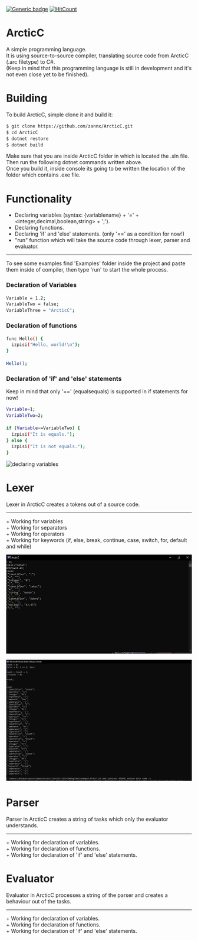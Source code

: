 [![Generic badge](https://img.shields.io/badge/build-passing-green.svg)](https://shields.io/) [![HitCount](https://hits.dwyl.com/zannx/ArcticC.svg?style=flat-square&show=unique)](http://hits.dwyl.com/zannx/ArcticC)
# ArcticC
A simple programming language. <br>
It is using source-to-source compiler, translating source code from ArcticC (.arc filetype) to C#. <br>
(Keep in mind that this programming language is still in development and it's not even close yet to be finished). <br>

# Building

To build ArcticC, simple clone it and build it:
```bash
$ git clone https://github.com/zannx/ArcticC.git
$ cd ArcticC
$ dotnet restore
$ dotnet build
```
Make sure that you are inside ArcticC folder in which is located the .sln file. <br>
Then run the following dotnet commands written above. <br>
Once you build it, inside console its going to be written the location of the folder which contains .exe file. <br>


# Functionality 

+ Declaring variables (syntax: {variablename} + '=' + <integer,decimal,boolean,string> + ';').
+ Declaring functions.
+ Declaring 'if' and 'else' statements. (only '==' as a condition for now!)
+ "run" function which will take the source code through lexer, parser and evaluator.
<hr>

To see some examples find 'Examples' folder inside the project and paste them inside of compiler, then type 'run' to start the whole process. <br>

<h3>Declaration of Variables</h3>

```bash
Variable = 1.2;
VariableTwo = false;
VariableThree = "ArcticC";
```

<h3>Declaration of functions</h3>

```bash
func Hello() {
  izpisi("Hello, world!\n");
}

Hello();
```

<h3>Declaration of 'if' and 'else' statements</h3>
Keep in mind that only '==' (equalsequals) is supported in if statements for now! <br>

```bash
Variable=1;
VariableTwo=2;

if (Variable==VariableTwo) {
  izpisi("It is equals.");
} else {
  izpisi("It is not equals.");
}
```

![declaring variables](https://i.gyazo.com/7b3e22e456130548fa4b5396e20cfadf.gif)<br>

<h1>Lexer</h1>
Lexer in ArcticC creates a tokens out of a source code.
<hr>
+ Working for variables <br>
+ Working for separators <br>
+ Working for operators <br>
+ Working for keywords (if, else, break, continue, case, switch, for, default and while) <br>


![lexer variables](imgs/LexerVariables.PNG)<br>

![lexer simple algo](imgs/LexerNew.PNG)<br>

<h1>Parser</h1>
Parser in ArcticC creates a string of tasks which only the evaluator understands.<br>
<hr>
+ Working for declaration of variables. <br>
+ Working for declaration of functions. <br>
+ Working for declaration of 'if' and 'else' statements. <br>

<h1>Evaluator</h1>
Evaluator in ArcticC processes a string of the parser and creates a behaviour out of the tasks.<br>
<hr>
+ Working for declaration of variables. <br>
+ Working for declaration of functions. <br>
+ Working for declaration of 'if' and 'else' statements. <br>
